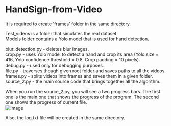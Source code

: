 # HandSign-from-Video

It is required to create 'frames' folder in the same directory.  

Test_videos is a folder that simulates the real dataset.  
Models folder contains a Yolo model that is used for hand detection.  

blur_detection.py - deletes blur images.  
crop.py - uses Yolo model to detect a hand and crop its area (Yolo.size = 416, Yolo confidence threshold = 0.8, Crop padding =  10 pixels).  
debug.py - used only for debugging purposes.  
file.py - traverses though given root folder and saves paths to all the videos.  
frames.py - splits videos into frames and saves them in a given folder.  
source_2.py - the main source code that brings together all the algorithm.  

When you run the source_2.py, you will see a two progress bars. The first one is the main one that shows the progress of the program. The second one shows the progress of current file.  
![image](https://user-images.githubusercontent.com/31180324/171438506-7555a7b1-354a-44bc-9d23-e119a8608b42.png)  

Also, the log.txt file will be created in the same directory.  
